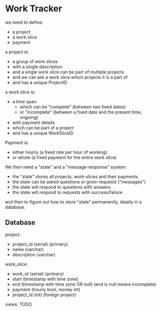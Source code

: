 # Work Tracker
we need to define:
- a project
- a work slice
- payment

a project is:
- a group of work slices
- with a single description
- and a single work slice can be part of multiple projects
- and we can ask a work slice which projects it is a part of
- and has a unique ProjectID

a work slice is:
- a time span:
  - which can be "complete" (between two fixed dates)
  - or "incomplete" (between a fixed date and the present time, ongoing)
- with payment details
- which can be part of a project
- and has a unique WorkSliceID

Payment is:
- either hourly (a fixed rate per hour of working)
- or whole (a fixed payment for the entire work slice)

We then need a "state" and a "message-response" system:
- the "state" stores all projects, work-slices and their payments
- the state can be asked questions or given requests ("messages")
- the state will respond to questions with answers
- the state will respond to requests with success/failure

and then to figure out how to store "state" permanently, ideally in a database.

## Database

project:
- project_id (serial) (primary)
- name (varchar)
- description (varchar)

work_slice:
- work_id (serial) (primary)
- start (timestamp with time zone)
- end (timestamp with time zone OR null) (end is null means incomplete)
- payment (hourly bool, money int)
- project_id (int) (foreign project)

views: TODO

